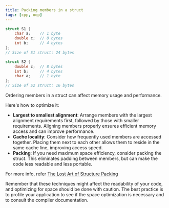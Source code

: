 ```yaml
---
title: Packing members in a struct
tags: [cpp, oop]
---
```


```cpp
struct S1 {
    char a;    // 1 byte
    double c;  // 8 bytes
    int b;     // 4 bytes
};
// Size of S1 struct: 24 bytes

struct S2 {
    double c;  // 8 bytes
    int b;     // 4 bytes
    char a;    // 1 byte
};
// Size of S2 struct: 16 bytes
```

Ordering members in a struct can affect memory usage and performance.

Here's how to optimize it:

- **Largest to smallest alignment**: Arrange members with the largest alignment requirements first, followed by those with smaller requirements. Aligning members properly ensures efficient memory access and can improve performance.
- **Cache locality**: Consider how frequently used members are accessed together. Placing them next to each other allows them to reside in the same cache line, improving access speed.
- **Packing**: If you need maximum space efficiency, consider packing the struct. This eliminates padding between members, but can make the code less readable and less portable.

For more info, refer [The Lost Art of Structure Packing](http://www.catb.org/esr/structure-packing/)

Remember that these techniques might affect the readability of your code, and optimizing for space should be done with caution. The best practice is to profile your application to see if the space optimization is necessary and to consult the compiler documentation.
